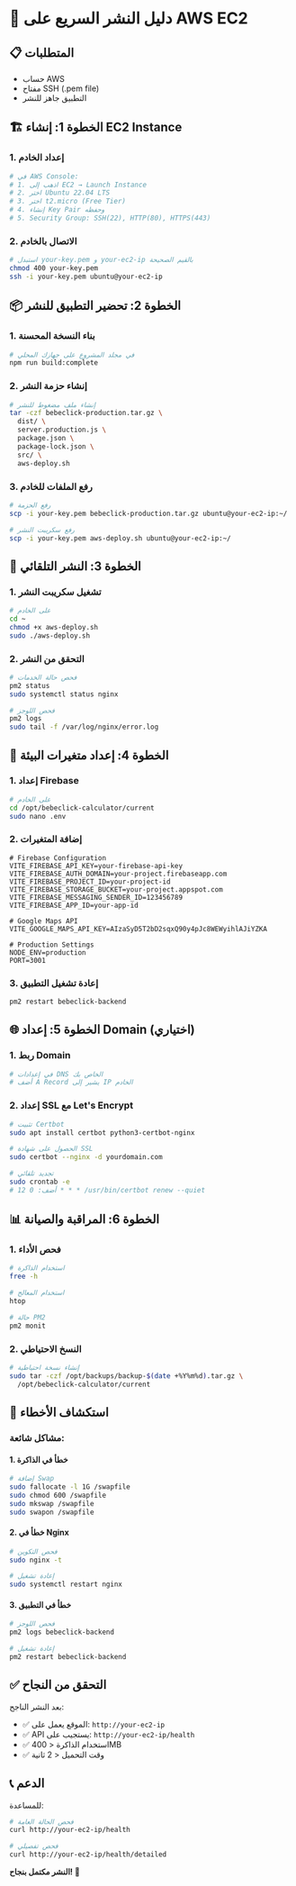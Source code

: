 # 🚀 دليل النشر السريع على AWS EC2

## 📋 المتطلبات
- حساب AWS
- مفتاح SSH (.pem file)
- التطبيق جاهز للنشر

## 🏗️ الخطوة 1: إنشاء EC2 Instance

### 1. إعداد الخادم
```bash
# في AWS Console:
# 1. اذهب إلى EC2 → Launch Instance
# 2. اختر Ubuntu 22.04 LTS
# 3. اختر t2.micro (Free Tier)
# 4. إنشاء Key Pair وحفظه
# 5. Security Group: SSH(22), HTTP(80), HTTPS(443)
```

### 2. الاتصال بالخادم
```bash
# استبدل your-key.pem و your-ec2-ip بالقيم الصحيحة
chmod 400 your-key.pem
ssh -i your-key.pem ubuntu@your-ec2-ip
```

## 📦 الخطوة 2: تحضير التطبيق للنشر

### 1. بناء النسخة المحسنة
```bash
# في مجلد المشروع على جهازك المحلي
npm run build:complete
```

### 2. إنشاء حزمة النشر
```bash
# إنشاء ملف مضغوط للنشر
tar -czf bebeclick-production.tar.gz \
  dist/ \
  server.production.js \
  package.json \
  package-lock.json \
  src/ \
  aws-deploy.sh
```

### 3. رفع الملفات للخادم
```bash
# رفع الحزمة
scp -i your-key.pem bebeclick-production.tar.gz ubuntu@your-ec2-ip:~/

# رفع سكريبت النشر
scp -i your-key.pem aws-deploy.sh ubuntu@your-ec2-ip:~/
```

## 🚀 الخطوة 3: النشر التلقائي

### 1. تشغيل سكريبت النشر
```bash
# على الخادم
cd ~
chmod +x aws-deploy.sh
sudo ./aws-deploy.sh
```

### 2. التحقق من النشر
```bash
# فحص حالة الخدمات
pm2 status
sudo systemctl status nginx

# فحص اللوجز
pm2 logs
sudo tail -f /var/log/nginx/error.log
```

## 🔧 الخطوة 4: إعداد متغيرات البيئة

### 1. إعداد Firebase
```bash
# على الخادم
cd /opt/bebeclick-calculator/current
sudo nano .env
```

### 2. إضافة المتغيرات
```env
# Firebase Configuration
VITE_FIREBASE_API_KEY=your-firebase-api-key
VITE_FIREBASE_AUTH_DOMAIN=your-project.firebaseapp.com
VITE_FIREBASE_PROJECT_ID=your-project-id
VITE_FIREBASE_STORAGE_BUCKET=your-project.appspot.com
VITE_FIREBASE_MESSAGING_SENDER_ID=123456789
VITE_FIREBASE_APP_ID=your-app-id

# Google Maps API
VITE_GOOGLE_MAPS_API_KEY=AIzaSyD5T2bD2sqxQ90y4pJc8WEWyihlAJiYZKA

# Production Settings
NODE_ENV=production
PORT=3001
```

### 3. إعادة تشغيل التطبيق
```bash
pm2 restart bebeclick-backend
```

## 🌐 الخطوة 5: إعداد Domain (اختياري)

### 1. ربط Domain
```bash
# في إعدادات DNS الخاص بك
# أضف A Record يشير إلى IP الخادم
```

### 2. إعداد SSL مع Let's Encrypt
```bash
# تثبيت Certbot
sudo apt install certbot python3-certbot-nginx

# الحصول على شهادة SSL
sudo certbot --nginx -d yourdomain.com

# تجديد تلقائي
sudo crontab -e
# أضف: 0 12 * * * /usr/bin/certbot renew --quiet
```

## 📊 الخطوة 6: المراقبة والصيانة

### 1. فحص الأداء
```bash
# استخدام الذاكرة
free -h

# استخدام المعالج
htop

# حالة PM2
pm2 monit
```

### 2. النسخ الاحتياطي
```bash
# إنشاء نسخة احتياطية
sudo tar -czf /opt/backups/backup-$(date +%Y%m%d).tar.gz \
  /opt/bebeclick-calculator/current
```

## 🚨 استكشاف الأخطاء

### مشاكل شائعة:

#### 1. خطأ في الذاكرة
```bash
# إضافة Swap
sudo fallocate -l 1G /swapfile
sudo chmod 600 /swapfile
sudo mkswap /swapfile
sudo swapon /swapfile
```

#### 2. خطأ في Nginx
```bash
# فحص التكوين
sudo nginx -t

# إعادة تشغيل
sudo systemctl restart nginx
```

#### 3. خطأ في التطبيق
```bash
# فحص اللوجز
pm2 logs bebeclick-backend

# إعادة تشغيل
pm2 restart bebeclick-backend
```

## ✅ التحقق من النجاح

بعد النشر الناجح:
- ✅ الموقع يعمل على: `http://your-ec2-ip`
- ✅ API يستجيب على: `http://your-ec2-ip/health`
- ✅ استخدام الذاكرة < 400MB
- ✅ وقت التحميل < 2 ثانية

## 📞 الدعم

للمساعدة:
```bash
# فحص الحالة العامة
curl http://your-ec2-ip/health

# فحص تفصيلي
curl http://your-ec2-ip/health/detailed
```

**النشر مكتمل بنجاح! 🎉**
